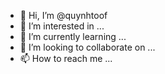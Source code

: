 - 👋 Hi, I’m @quynhtoof
- 👀 I’m interested in ...
- 🌱 I’m currently learning ...
- 💞️ I’m looking to collaborate on ...
- 📫 How to reach me ...

<!---
quynhtoof/quynhtoof is a ✨ special ✨ repository because its `README.md` (this file) appears on your GitHub profile.
You can click the Preview link to take a look at your changes.
--->
